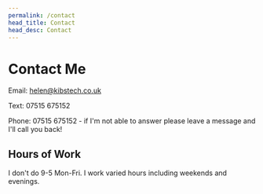```yaml
---
permalink: /contact
head_title: Contact
head_desc: Contact
---
```


# Contact Me

Email: <a href="mailto:helen@kibstech.co.uk">helen@kibstech.co.uk</a>

Text: 07515 675152

Phone: 07515 675152 - if I'm not able to answer please leave a message and I'll call you back!

## Hours of Work
I don't do 9-5 Mon-Fri. I work varied hours including weekends and evenings.

<div style="height:15rem"></div>
